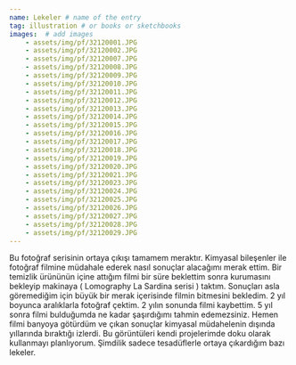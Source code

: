 ```yaml
---
name: Lekeler # name of the entry
tag: illustration # or books or sketchbooks
images:  # add images
    - assets/img/pf/32120001.JPG
    - assets/img/pf/32120002.JPG
    - assets/img/pf/32120007.JPG
    - assets/img/pf/32120008.JPG
    - assets/img/pf/32120009.JPG
    - assets/img/pf/32120010.JPG
    - assets/img/pf/32120011.JPG
    - assets/img/pf/32120012.JPG
    - assets/img/pf/32120013.JPG
    - assets/img/pf/32120014.JPG
    - assets/img/pf/32120015.JPG
    - assets/img/pf/32120016.JPG
    - assets/img/pf/32120017.JPG
    - assets/img/pf/32120018.JPG
    - assets/img/pf/32120019.JPG
    - assets/img/pf/32120020.JPG
    - assets/img/pf/32120021.JPG
    - assets/img/pf/32120023.JPG
    - assets/img/pf/32120024.JPG
    - assets/img/pf/32120025.JPG
    - assets/img/pf/32120026.JPG
    - assets/img/pf/32120027.JPG
    - assets/img/pf/32120028.JPG
    - assets/img/pf/32120029.JPG
---
```


Bu fotoğraf serisinin ortaya çıkışı tamamem meraktır. Kimyasal bileşenler ile fotoğraf filmine müdahale ederek nasıl sonuçlar alacağımı merak ettim. Bir temizlik ürününün içine attığım filmi bir süre beklettim sonra kurumasını bekleyip makinaya ( Lomography La Sardina serisi ) taktım. Sonuçları asla göremediğim için büyük bir merak içerisinde filmin bitmesini bekledim. 2 yıl boyunca aralıklarla fotoğraf çektim. 2 yılın sonunda filmi kaybettim. 5 yıl sonra filmi bulduğumda ne kadar şaşırdığımı tahmin edemezsiniz. Hemen filmi banyoya götürdüm ve çıkan sonuçlar kimyasal müdahelenin dışında yıllarında bıraktığı izlerdi. Bu görüntüleri kendi projelerimde doku olarak kullanmayı planlıyorum. Şimdilik sadece tesadüflerle ortaya çıkardığım bazı lekeler.